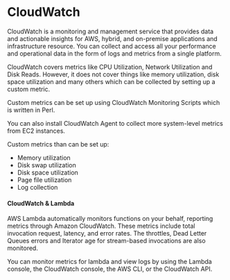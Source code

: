 # CloudWatch

CloudWatch is a monitoring and management service that provides data and actionable insights for AWS, hybrid, and on-premise applications and infrastructure resource. You can collect and access all your performance and operational data in the form of logs and metrics from a single platform.

CloudWatch covers metrics like CPU Utilization, Network Utilization and Disk Reads. 
However, it does not cover things like memory utilization, disk space utilization and many others which can be collected by setting up a custom metric.

Custom metrics can be set up using CloudWatch Monitoring Scripts which is written in Perl.

You can also install CloudWatch Agent to collect more system-level metrics from EC2 instances.

Custom metrics than can be set up:
* Memory utilization
* Disk swap utilization
* Disk space utilization
* Page file utilization
* Log collection

#### CloudWatch & Lambda

AWS Lambda automatically monitors functions on your behalf, reporting metrics through Amazon CloudWatch. These metrics include total invocation request, latency, and error rates. The throttles, Dead Letter Queues errors and Iterator age for stream-based invocations are also monitored.

You can monitor metrics for lambda and view logs by using the Lambda console, the CloudWatch console, the AWS CLI, or the CloudWatch API.
